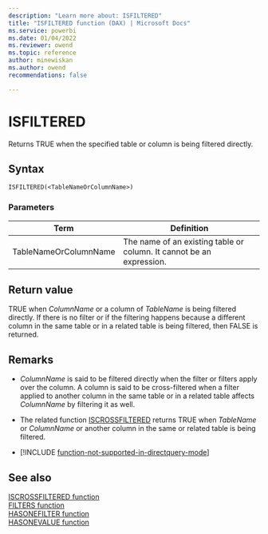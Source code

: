 ```yaml
---
description: "Learn more about: ISFILTERED"
title: "ISFILTERED function (DAX) | Microsoft Docs"
ms.service: powerbi 
ms.date: 01/04/2022
ms.reviewer: owend
ms.topic: reference
author: minewiskan
ms.author: owend 
recommendations: false

---
```

# ISFILTERED

Returns TRUE when the specified table or column is being filtered directly.
  
## Syntax  
  
```dax
ISFILTERED(<TableNameOrColumnName>)  
```
  
### Parameters  

|Term|Definition|  
|--------|--------------|  
|TableNameOrColumnName|The name of an existing table or column. It cannot be an expression.|
  
## Return value

TRUE when *ColumnName* or a column of *TableName* is being filtered directly. If there is no filter or if the filtering happens because a different column in the same table or in a related table is being filtered, then FALSE is returned.  
  
## Remarks  
  
- *ColumnName* is said to be filtered directly when the filter or filters apply over the column. A column is said to be cross-filtered when a filter applied to another column in the same table or in a related table affects *ColumnName* by filtering it as well.  
  
- The related function [ISCROSSFILTERED](iscrossfiltered-function-dax.md) returns TRUE when *TableName* or *ColumnName* or another column in the same or related table is being filtered.  

- [!INCLUDE [function-not-supported-in-directquery-mode](includes/function-not-supported-in-directquery-mode.md)]

## See also

[ISCROSSFILTERED function](iscrossfiltered-function-dax.md)  
[FILTERS function](filters-function-dax.md)  
[HASONEFILTER function](hasonefilter-function-dax.md)  
[HASONEVALUE function](hasonevalue-function-dax.md)  
